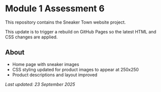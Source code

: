 # Module 1 Assessment 6

This repository contains the Sneaker Town website project.

This update is to trigger a rebuild on GitHub Pages so the latest HTML and CSS changes are applied.

## About

- Home page with sneaker images
- CSS styling updated for product images to appear at 250x250
- Product descriptions and layout improved

*Last updated: 23 September 2025*
